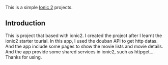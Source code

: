 This is a simple [Ionic 2](http://ionicframework.com/docs/v2/) projects.

## Introduction

This is project that based with ionic2. I created the project after I learnt the ionic2 starter tourial. In this app, I used the douban API to get http datas. And the app include some pages to show the movie lists and movie details. And the app provide some shared services in ionic2, such as httpget.... Thanks for using.
